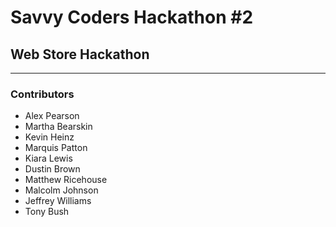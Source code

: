 # Savvy Coders Hackathon \#2
## Web Store Hackathon

---

### Contributors
+ Alex Pearson
+ Martha Bearskin
+ Kevin Heinz
+ Marquis Patton
+ Kiara Lewis
+ Dustin Brown
+ Matthew Ricehouse
+ Malcolm Johnson
+ Jeffrey Williams
+ Tony Bush